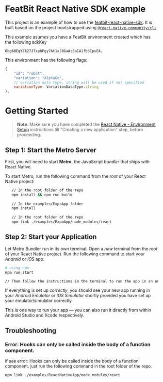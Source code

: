 # FeatBit React Native SDK example

This project is an example of how to use the [featbit-react-native-sdk](https://github.com/featbit/featbit-react-native-sdk).
It is built based on the project bootstrapped using [`@react-native-community/cli`](https://github.com/react-native-community/cli).

This example asumes you have a FeatBit environment created which has the following sdkKey
```
Obg68EqYZk27JTxphPgy7At1aJ8GaAtEaIA1fb3IpuEA.
```

This environment has the following flags:
```javascript
{
    "id": "robot",
    "variation": "AlphaGo",
    // variation data type, string will be used if not specified
    variationType: VariationDataType.string
},
```

# Getting Started

>**Note**: Make sure you have completed the [React Native - Environment Setup](https://reactnative.dev/docs/environment-setup) instructions till "Creating a new application" step, before proceeding.

## Step 1: Start the Metro Server

First, you will need to start **Metro**, the JavaScript _bundler_ that ships _with_ React Native.

To start Metro, run the following command from the _root_ of your React Native project:

```bash
   // In the root folder of the repo
   npm install && npm run build
   
   // In the examples/ExpoApp folder
   npm install
   
   // In the root folder of the repo
   npm link ./examples/ExpoApp/node_modules/react
```

## Step 2: Start your Application

Let Metro Bundler run in its _own_ terminal. Open a _new_ terminal from the _root_ of your React Native project. Run the following command to start your _Android_ or _iOS_ app:

```bash
# using npm
npm run start

// Then follow the instructions in the terminal to run the app in an emulator or on a physical device.
```

If everything is set up _correctly_, you should see your new app running in your _Android Emulator_ or _iOS Simulator_ shortly provided you have set up your emulator/simulator correctly.

This is one way to run your app — you can also run it directly from within Android Studio and Xcode respectively.

## Troubleshooting

### Error: Hooks can only be called inside the body of a function component.
if see error: Hooks can only be called inside the body of a function component. just run the following command in the root folder of the repo.
```bash
npm link ./examples/ReactNativeApp/node_modules/react
```
